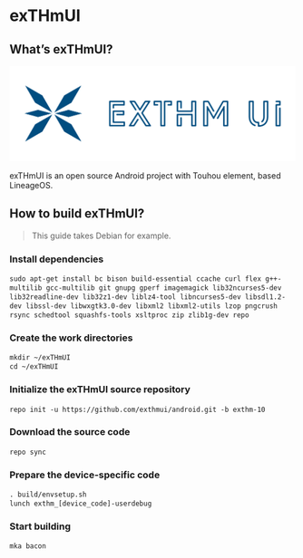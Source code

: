 # exTHmUI

## What’s exTHmUI?

![](https://raw.githubusercontent.com/exthmui/android/exthm-10/logo.png)

exTHmUI is an open source Android project with Touhou element, based LineageOS. 

## How to build exTHmUI?

> This guide takes Debian for example.

### Install dependencies

```shell
sudo apt-get install bc bison build-essential ccache curl flex g++-multilib gcc-multilib git gnupg gperf imagemagick lib32ncurses5-dev lib32readline-dev lib32z1-dev liblz4-tool libncurses5-dev libsdl1.2-dev libssl-dev libwxgtk3.0-dev libxml2 libxml2-utils lzop pngcrush rsync schedtool squashfs-tools xsltproc zip zlib1g-dev repo
```

### Create the work directories

```shell
mkdir ~/exTHmUI
cd ~/exTHmUI
```

### Initialize the exTHmUI source repository

```shell
repo init -u https://github.com/exthmui/android.git -b exthm-10
```

### Download the source code

```shell
repo sync
```

### Prepare the device-specific code

```shell
. build/envsetup.sh
lunch exthm_[device_code]-userdebug
```

### Start building

```shell
mka bacon
```
